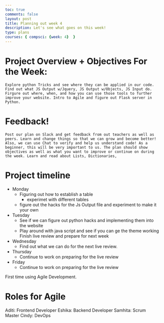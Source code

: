 ```yaml
---
toc: true
comments: false
layout: post
title: Planning out week 4
description: Let's see what goes on this week!
type: plans
courses: { compsci: {week: 4}  }
---
```


# Project Overview + Objectives For the Week:
    Explore python Tricks and see where they can be applied in our code. Find out what JS Output w/Jquery, JS Output w/Objects, JS Input do. Firgure out where, when, and how you can use those tools to further improve your website. Intro to Agile and figure out Flask server in Python. 

# Feedback!
    Post our plan on Slack and get feedback from out teachers as well as peers. Learn and change things so that we can grow and become better! Also, we can use Chat to verify and help us understand code! As a beginner, this will be very important to us. The plan should show objectives as well as what you want to improve or continue on during the week. Learn and read about Lists, Dictionaries, 

# Project timeline
- Monday
    + Figuring out how to establish a table
        - experimet with different tables
    + figure out the hacks for the Js Output file and experiment to make it your own
 - Tuesday
    + See if we can figure out python hacks and implementing them into the website
    + Play around with java script and see if you can ge the theme working
    Finish live review and prepare for next week
- Wednesday
    + Find out what we can do for the next live review. 
 - Thursday
    + Continue to work on preparing for the live review
 - Friday
   + Continue to work on preparing for the live review

First time using Agile Development.
# Roles for Agile
Aditi: Frontend Developer
Eshika: Backend Developer
Samhita: Scrum Master
Cindy: DevOps